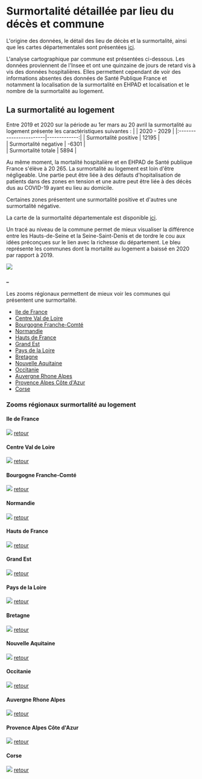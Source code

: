 # Surmortalité détaillée par lieu du décès et commune

L'origine des données, le détail des lieu de décès et la surmortalité, ainsi que les cartes départementales sont présentées [ici](cartes_deces_hosp_nonhosp.md).

L'analyse cartographique par commune est présentées ci-dessous.
Les données proviennent de l'Insee et ont une quinzaine de jours de retard vis à vis des données hospitalières. Elles permettent cependant de voir des informations absentes des données de Santé Publique France et notamment la localisation de la surmortalité en EHPAD et localisation et le nombre de la surmortalité au logement. 

## La surmortalité au logement

Entre 2019 et 2020 sur la période au 1er mars au 20 avril la surmortalité au logement présente les caractéristiques suivantes :
|                        |  2020 - 2029 |
|:-----------------------|-------------:|
| Surmortalité positive  |        12195 |      
| Surmortalité negative  |        -6301 |    
| Surmortalité totale    |         5894 |

Au même moment, la mortalité hospitalière et en EHPAD de Santé publique France s'élève à 20 265. La surmortalité au logement est loin d'être négligeable. Une partie peut être liée à des défauts d'hopitalisation de patients dans des zones en tension et une autre peut être liée à des décès dus au COVID-19 ayant eu lieu au domicile.

Certaines zones présentent une surmortalité positive et d'autres une surmortalité négative.

La carte de la surmortalité départementale est disponible [ici](cartes_deces_hosp_nonhosp.md#décès-insee-au-logement).

Un tracé au niveau de la commune permet de mieux visualiser la différence entre les Hauts-de-Seine et la Seine-Saint-Denis et de tordre le cou aux idées préconçues sur le lien avec la richesse du département. Le bleu représente les communes dont la mortalité au logement a baissé en 2020 par rapport à 2019. 

![](Images/dens_surlogemcom_.png)
#### _ 
Les zooms régionaux permettent de mieux voir les communes qui présentent une surmortalité.

- [Ile de France](#ile-de-france)
- [Centre Val de Loire](#Centre-Val-de-Loire)
- [Bourgogne Franche-Comté](#Bourgogne-Franche-Comté)
- [Normandie](#Normandie)
- [Hauts de France](#Hauts-de-France)
- [Grand Est](#Grand-Est)
- [Pays de la Loire](#Pays-de-la-Loire)
- [Bretagne](#Bretagne)
- [Nouvelle Aquitaine](#Nouvelle-Aquitaine)
- [Occitanie](#Occitanie)
- [Auvergne Rhone Alpes](#Auvergne-Rhone-Alpes)
- [Provence Alpes Côte d'Azur](#Provence-Alpes-Côte-dAzur)
- [Corse](#Corse)

### Zooms régionaux surmortalité au logement
#### Ile de France
![](Images/dens_surlogemcom_11.png)
[retour](#_)
#### Centre Val de Loire
![](Images/dens_surlogemcom_24.png)
[retour](#_)
#### Bourgogne Franche-Comté
![](Images/dens_surlogemcom_27.png)
[retour](#_)
#### Normandie
![](Images/dens_surlogemcom_28.png)
[retour](#_)
#### Hauts de France
![](Images/dens_surlogemcom_32.png)
[retour](#_)
#### Grand Est
![](Images/dens_surlogemcom_44.png)
[retour](#_)
#### Pays de la Loire
![](Images/dens_surlogemcom_52.png)
[retour](#_)
#### Bretagne
![](Images/dens_surlogemcom_53.png)
[retour](#_)
#### Nouvelle Aquitaine
![](Images/dens_surlogemcom_75.png)
[retour](#_)
#### Occitanie
![](Images/dens_surlogemcom_76.png)
[retour](#_)
#### Auvergne Rhone Alpes
![](Images/dens_surlogemcom_84.png)
[retour](#_)
#### Provence Alpes Côte d'Azur
![](Images/dens_surlogemcom_93.png)
[retour](#_)
#### Corse
![](Images/dens_surlogemcom_94.png)
[retour](#_)

